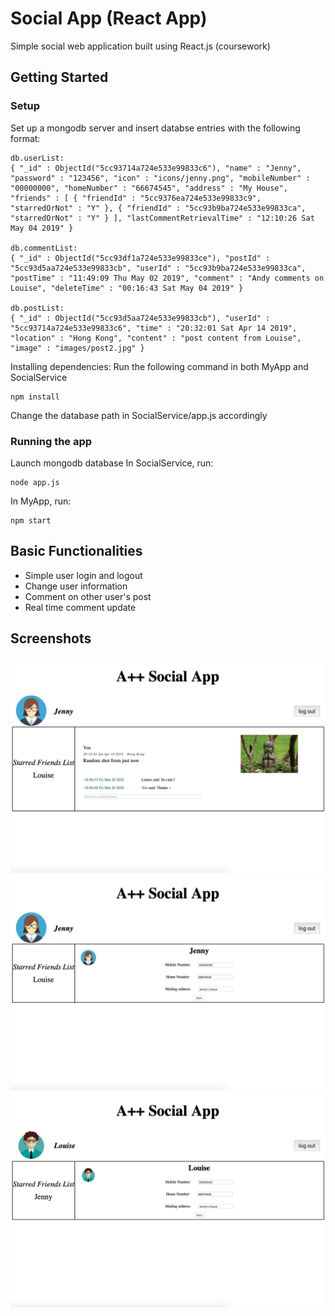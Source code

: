 # Social App (React App)

Simple social web application built using React.js (coursework)

## Getting Started
### Setup
Set up a mongodb server and insert databse entries with the following format:
```
db.userList:
{ "_id" : ObjectId("5cc93714a724e533e99833c6"), "name" : "Jenny", "password" : "123456", "icon" : "icons/jenny.png", "mobileNumber" : "00000000", "homeNumber" : "66674545", "address" : "My House", "friends" : [ { "friendId" : "5cc9376ea724e533e99833c9", "starredOrNot" : "Y" }, { "friendId" : "5cc93b9ba724e533e99833ca", "starredOrNot" : "Y" } ], "lastCommentRetrievalTime" : "12:10:26 Sat May 04 2019" }

db.commentList:
{ "_id" : ObjectId("5cc93df1a724e533e99833ce"), "postId" : "5cc93d5aa724e533e99833cb", "userId" : "5cc93b9ba724e533e99833ca", "postTime" : "11:49:09 Thu May 02 2019", "comment" : "Andy comments on Louise", "deleteTime" : "00:16:43 Sat May 04 2019" }

db.postList:
{ "_id" : ObjectId("5cc93d5aa724e533e99833cb"), "userId" : "5cc93714a724e533e99833c6", "time" : "20:32:01 Sat Apr 14 2019", "location" : "Hong Kong", "content" : "post content from Louise", "image" : "images/post2.jpg" }
```
Installing dependencies: Run the following command in both MyApp and SocialService
```
npm install
```
Change the database path in SocialService/app.js accordingly
### Running the app
Launch mongodb database
In SocialService, run:
```
node app.js
```
In MyApp, run:
```
npm start
```

## Basic Functionalities
* Simple user login and logout
* Change user information
* Comment on other user's post
* Real time comment update

## Screenshots
![Screenshot](Screenshots/ss1.png)
![Screenshot](Screenshots/ss2.png)
![Screenshot](Screenshots/ss3.png)